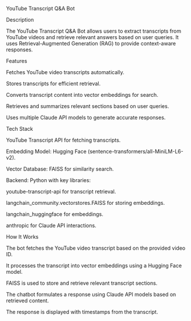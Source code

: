 YouTube Transcript Q&A Bot

Description

The YouTube Transcript Q&A Bot allows users to extract transcripts from YouTube videos and retrieve relevant answers based on user queries. It uses Retrieval-Augmented Generation (RAG) to provide context-aware responses.

Features

Fetches YouTube video transcripts automatically.

Stores transcripts for efficient retrieval.

Converts transcript content into vector embeddings for search.

Retrieves and summarizes relevant sections based on user queries.

Uses multiple Claude API models to generate accurate responses.

Tech Stack

YouTube Transcript API for fetching transcripts.

Embedding Model: Hugging Face (sentence-transformers/all-MiniLM-L6-v2).

Vector Database: FAISS for similarity search.

Backend: Python with key libraries:

youtube-transcript-api for transcript retrieval.

langchain_community.vectorstores.FAISS for storing embeddings.

langchain_huggingface for embeddings.

anthropic for Claude API interactions.

How It Works

The bot fetches the YouTube video transcript based on the provided video ID.

It processes the transcript into vector embeddings using a Hugging Face model.

FAISS is used to store and retrieve relevant transcript sections.

The chatbot formulates a response using Claude API models based on retrieved content.

The response is displayed with timestamps from the transcript.